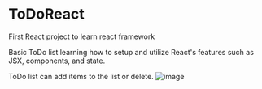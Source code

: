 # ToDoReact
First React project to learn react framework

Basic ToDo list learning how to setup and utilize React's features such as JSX, components, and state.

ToDo list can add items to the list or delete. 
![image](https://user-images.githubusercontent.com/66417986/148675595-8eb462b7-cc95-47da-b9d9-af8a69fec640.png)
